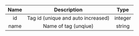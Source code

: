| Name | Description | Type |
|:----:|:-----------:|:----:|
| id | Tag id (unique and auto increased) | integer |
| name | Name of tag (unqiue) | string |
